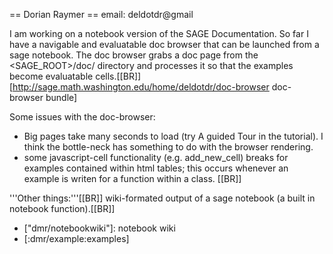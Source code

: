 == Dorian Raymer ==
email: deldotdr@gmail


I am working on a notebook version of the SAGE Documentation. So far I have a navigable and evaluatable doc browser that can be launched from a sage notebook. The doc browser grabs a doc page from the <SAGE_ROOT>/doc/ directory and processes it so that the examples become evaluatable cells.[[BR]]
[http://sage.math.washington.edu/home/deldotdr/doc-browser doc-browser bundle]

Some issues with the doc-browser:
 * Big pages take many seconds to load (try A guided Tour in the tutorial). I think the bottle-neck has something to do with the browser rendering.
 * some javascript-cell functionality (e.g. add_new_cell) breaks for examples contained within html tables;
  this occurs whenever an example is writen for a function within a class.
[[BR]]

'''Other things:'''[[BR]] wiki-formated output of a sage notebook (a built in notebook function).[[BR]]

 * ["dmr/notebookwiki"]: notebook wiki
 * [:dmr/example:examples]
